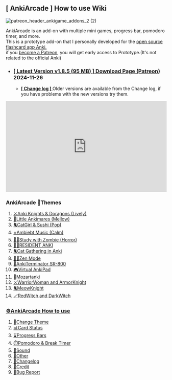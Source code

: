 
## \[ AnkiArcade ] How to use Wiki

![patreon_header_ankigame_addons_2 (2)](https://github.com/shigeyukey/AnkiArcade/assets/124401518/4dcc3e40-158d-4ccf-b1cf-5b97bdad0c4a)

AnkiArcade is an add-on with multiple mini games, progress bar, pomodoro timer, and more.<br>
This is a prototype add-on that I personally developed for the [open source flashcard app Anki.](https://apps.ankiweb.net/)<br>
if you [become a Patreon](https://www.patreon.com/Shigeyuki), you will get early access to Prototype.(It's not related to the official Anki)<br> 

* ### [ [ Latest Version v1.8.5  (95 MB) ]  Download Page (Patreon)](https://www.patreon.com/posts/ankiarcade-1-8-0-116494987?utm_medium=clipboard_copy&utm_source=copyLink&utm_campaign=postshare_creator&utm_content=join_link) 2024-11-26

  * [ **[ Change log ]** ](09.-Changelog.md)  Older versions are available from the Change log, if you have problems with the new versions try them.


<iframe src="https://www.youtube.com/embed/t50NZagCsYk?list=PLZhrgD6s-LFVsEhxRdEHf_OkGVe2YZfeo" frameborder="0" allow="accelerometer; autoplay; clipboard-write; encrypted-media; gyroscope; picture-in-picture" allowfullscreen style="aspect-ratio: 16/9; width: 100%;"></iframe>



<!-- 1. ### [ AnkiArcade 🎨Themes ](themes/00-index.md) -->
### AnkiArcade 🎨Themes
1. [⚔️Anki Knights & Doragons (Lively)](themes/01-anki-knights--doragons.md)
1. [💎Little Ankimares (Mellow)](themes/02-little-ankimares.md)
1. [🐈CatGirl & Sushi (Pop)](themes/03-catgirl--sushi.md)
1. [⭐Ambiebt Music (Calm)](themes/04-ambiebt-music.md)
1. [🧟‍♀Study with Zombie (Horror)](themes/05-study-with-zombie.md)
1. [🧟‍♀RESIDENT ANKI](themes/06-resident-anki.md)
1. [🐈️Cat Gathering in Anki](themes/07-️cat-gathering-in-anki.md)
1. [🧘‍♀️Zen Mode](themes/08-️zen-mode.md)
1. [🤖AnkiTerminator SR-800](themes/09-ankiterminator-sr-800.md)
1. [🎮Virtual AnkiPad](themes/10-virtual-ankipad.md)
1. [🎵Mozartanki](themes/11-mozartanki.md)
1. [⚔️WarriorWoman and ArmorKnight](themes/12-warriorwoman.md)
1. [🐈MeowKnight](themes/13-meowknight.md)
1. [🪄RedWitch and DarkWitch](themes/14-redwitch.md)

### [ ⚙️AnkiArcade How to use ](how-to-use.md)
1. [🎨Change Theme](02.-Change-Theme.md)
1. [📊Card Status](03.-Card-status.md)
1. [⌛️Progress Bars](04.-Progress-Bars.md)
1. [⏱️Pomodoro & Break Timer](05.-Pomodoro-&-Break-Timer.md)
1. [🎵Sound](06.-Sound.md)
1. [📂Other](08.-Other.md)
1. [📝Changelog](09.-Changelog.md)
1. [💖Credit](98.-Credit.md)
1. [🚨Bug Report](99.-Bug-Report.md)